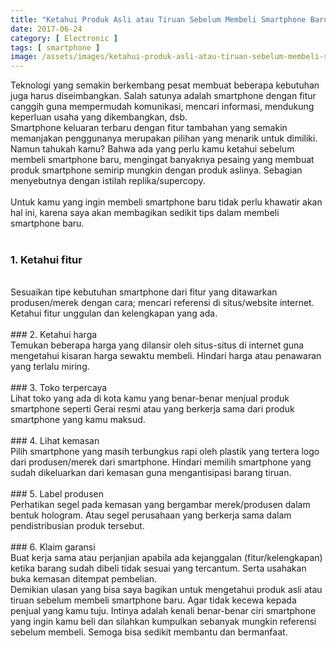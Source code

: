 ```yaml
---
title: "Ketahui Produk Asli atau Tiruan Sebelum Membeli Smartphone Baru"
date: 2017-06-24
category: [ Electronic ]
tags: [ smartphone ]
image: /assets/images/ketahui-produk-asli-atau-tiruan-sebelum-membeli-smartphone-baru.jpg
---
```

Teknologi yang semakin berkembang pesat membuat beberapa 
kebutuhan juga harus diseimbangkan. Salah satunya adalah smartphone 
dengan fitur canggih guna mempermudah komunikasi, mencari informasi, 
mendukung keperluan usaha yang dikembangkan, dsb.<br />
Smartphone keluaran terbaru dengan fitur tambahan yang semakin 
memanjakan penggunanya merupakan pilihan yang menarik untuk dimiliki. 
Namun tahukah kamu? Bahwa ada yang perlu
 kamu ketahui sebelum membeli smartphone baru, mengingat banyaknya 
pesaing yang membuat produk smartphone semirip mungkin dengan produk 
aslinya. Sebagian menyebutnya dengan istilah replika/supercopy.<br />
<br />
Untuk kamu yang ingin membeli smartphone baru tidak perlu khawatir 
akan hal ini, karena saya akan membagikan sedikit tips dalam membeli 
smartphone baru.<br />
<br />
### 1. Ketahui fitur
<br />
Sesuaikan tipe kebutuhan smartphone dari fitur yang ditawarkan 
produsen/merek dengan cara; mencari referensi di situs/website internet.
 Ketahui fitur unggulan dan kelengkapan yang ada.<br />
<br />
### 2. Ketahui harga
<br />
Temukan beberapa harga yang dilansir oleh situs-situs di internet 
guna mengetahui kisaran harga sewaktu membeli. Hindari harga atau 
penawaran yang terlalu miring.<br />
<br />
### 3. Toko terpercaya
<br />
Lihat toko yang ada di kota kamu yang benar-benar menjual produk 
smartphone seperti Gerai resmi atau yang berkerja sama dari produk 
smartphone yang kamu maksud.<br />
<br />
### 4. Lihat kemasan
<br />
Pilih smartphone yang masih terbungkus rapi oleh plastik yang tertera
 logo dari produsen/merek dari smartphone. Hindari memilih smartphone 
yang sudah dikeluarkan dari kemasan guna mengantisipasi barang tiruan.<br />
<br />
### 5. Label produsen
<br />
Perhatikan segel pada kemasan yang bergambar merek/produsen dalam 
bentuk hologram. Atau segel perusahaan yang berkerja sama dalam 
pendistribusian produk tersebut.<br />
<br />
### 6. Klaim garansi
<br />
Buat kerja sama atau perjanjian apabila ada kejanggalan 
(fitur/kelengkapan) ketika barang sudah dibeli tidak sesuai yang 
tercantum. Serta usahakan buka kemasan ditempat pembelian.<br />
Demikian ulasan yang bisa saya bagikan untuk mengetahui produk asli 
atau tiruan sebelum membeli smartphone baru. Agar tidak kecewa kepada 
penjual yang kamu tuju. Intinya adalah kenali benar-benar ciri 
smartphone yang ingin kamu beli dan silahkan kumpulkan sebanyak mungkin 
referensi sebelum membeli. Semoga bisa sedikit membantu dan bermanfaat.<br />

